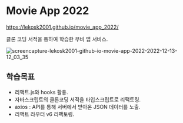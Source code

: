 # Movie App 2022

https://lekosk2001.github.io/movie_app_2022/

클론 코딩 서적을 통하여 학습한 무비 앱 서비스.

![screencapture-lekosk2001-github-io-movie-app-2022-2022-12-13-12_03_35](https://user-images.githubusercontent.com/68801887/207216232-d162f5ff-4a66-4ca8-ae17-421af6d17887.png)

## 학습목표
- 리액트.js와 hooks 활용.
- 자바스크립트의 클론코딩 서적을 타입스크립트로 리팩토링.
- axios : API를 통해 서버에서 받아온 JSON 데이터를 노출.
- 리액트 라우터 v6 리팩토링.
